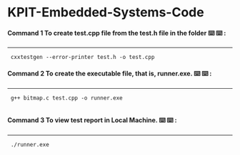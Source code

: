 # KPIT-Embedded-Systems-Code

 #### Command 1 To create test.cpp file from the test.h file in the folder ⌨️ ⌨️ : 
  *****
       
  

```
 cxxtestgen --error-printer test.h -o test.cpp

```

#### Command 2 To create the executable file, that is, runner.exe. ⌨️ ⌨️ : 
  *****
       
  

```
 g++ bitmap.c test.cpp -o runner.exe


```

#### Command 3 To view test report in Local Machine. ⌨️ ⌨️ : 
  *****
       
  

```
 ./runner.exe


```

